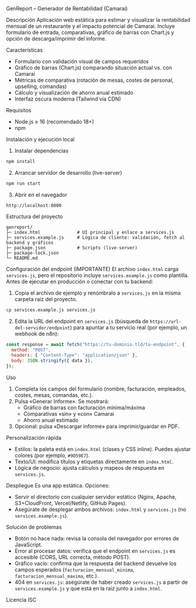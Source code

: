 GenReport – Generador de Rentabilidad (Camarai)

Descripción
Aplicación web estática para estimar y visualizar la rentabilidad mensual de un restaurante y el impacto potencial de Camarai. Incluye formulario de entrada, comparativas, gráfico de barras con Chart.js y opción de descarga/imprimir del informe.

Características

- Formulario con validación visual de campos requeridos
- Gráfico de barras (Chart.js) comparando situación actual vs. con Camarai
- Métricas de comparativa (rotación de mesas, costes de personal, upselling, comandas)
- Cálculo y visualización de ahorro anual estimado
- Interfaz oscura moderna (Tailwind vía CDN)

Requisitos

- Node.js ≥ 16 (recomendado 18+)
- npm

Instalación y ejecución local

1. Instalar dependencias

```bash
npm install
```

2. Arrancar servidor de desarrollo (live-server)

```bash
npm run start
```

3. Abrir en el navegador

```
http://localhost:8000
```

Estructura del proyecto

```
genreport/
├─ index.html              # UI principal y enlace a services.js
├─ services.example.js     # Lógica de cliente: validación, fetch al backend y gráficos
├─ package.json            # Scripts (live-server)
├─ package-lock.json
└─ README.md
```

Configuración del endpoint (IMPORTANTE)
El archivo `index.html` carga `services.js`, pero el repositorio incluye `services.example.js` como plantilla. Antes de ejecutar en producción o conectar con tu backend:

1. Copia el archivo de ejemplo y renómbralo a `services.js` en la misma carpeta raíz del proyecto.

```bash
cp services.example.js services.js
```

2. Edita la URL del endpoint en `services.js` (búsqueda de `https://url-del-servidor/endpoint`) para apuntar a tu servicio real (por ejemplo, un webhook de n8n):

```js
const response = await fetch("https://tu-dominio.tld/tu-endpoint", {
  method: "POST",
  headers: { "Content-Type": "application/json" },
  body: JSON.stringify({ data }),
});
```

Uso

1. Completa los campos del formulario (nombre, facturación, empleados, costes, mesas, comandas, etc.).
2. Pulsa «Generar Informe». Se mostrará:
   - Gráfico de barras con facturación mínima/máxima
   - Comparativas «sin» y «con» Camarai
   - Ahorro anual estimado
3. Opcional: pulsa «Descargar informe» para imprimir/guardar en PDF.

Personalización rápida

- Estilos: la paleta está en `index.html` (clases y CSS inline). Puedes ajustar colores (por ejemplo, `#9D59E7`).
- Texto/UI: modifica títulos y etiquetas directamente en `index.html`.
- Lógica de negocio: ajusta cálculos y mapeos de respuesta en `services.js`.

Despliegue
Es una app estática. Opciones:

- Servir el directorio con cualquier servidor estático (Nginx, Apache, S3+CloudFront, Vercel/Netlify, GitHub Pages).
- Asegúrate de desplegar ambos archivos: `index.html` y `services.js` (no `services.example.js`).

Solución de problemas

- Botón no hace nada: revisa la consola del navegador por errores de JavaScript.
- Error al procesar datos: verifica que el endpoint en `services.js` es accesible (CORS, URL correcta, método POST).
- Gráfico vacío: confirma que la respuesta del backend devuelve los campos esperados (`facturacion_mensual_minima`, `facturacion_mensual_maxima`, etc.).
- 404 en `services.js`: asegúrate de haber creado `services.js` a partir de `services.example.js` y que está en la raíz junto a `index.html`.

Licencia
ISC
